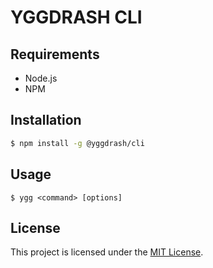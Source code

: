 # YGGDRASH CLI

## Requirements
- Node.js
- NPM

## Installation
```sh
$ npm install -g @yggdrash/cli
```

## Usage

```
$ ygg <command> [options]
```

## License
This project is licensed under the [MIT License](LICENSE).
